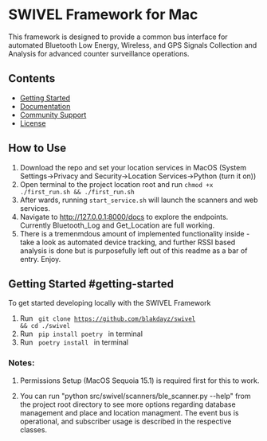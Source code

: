 # SWIVEL Framework for Mac 

This framework is designed to provide a common bus interface for automated Bluetooth Low Energy, Wireless, and GPS Signals Collection and Analysis for advanced counter surveillance operations. 

## Contents

* [Getting Started](#getting-started)
* [Documentation](#documentation)
* [Community Support](#community-support)
* [License](#license)

## How to Use 

1. Download the repo and set your location services in MacOS (System Settings->Privacy and Security->Location Services->Python (turn it on))
2. Open terminal to the project location root and run <code>chmod +x ./first_run.sh && ./first_run.sh</code>
3. After wards, running <code>start_service.sh</code> will launch the scanners and web services.
4. Navigate to http://127.0.0.1:8000/docs to explore the endpoints. Currently Bluetooth_Log and Get_Location are full working.
5. There is a tremenmdous amount of implemented functionality inside - take a look as automated device tracking, and further RSSI based analysis is done but is purposefully left out of this readme as a bar of entry. Enjoy.



## Getting Started #getting-started 
To get started developing locally with the SWIVEL Framework

1. Run <code> git clone https://github.com/blakdayz/swivel && cd ./swivel </code>
2. Run <code> pip install poetry </code> in terminal
3. Run <code> poetry install </code> in terminal


### Notes:

1. Permissions Setup (MacOS Sequoia 15.1) is required first for this to work. 

2. You can run "python src/swivel/scanners/ble_scanner.py --help" from the project root directory to see more options regarding database management and place and location managment. The event bus is operational, and subscriber usage is described in the respective classes.
